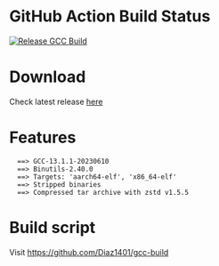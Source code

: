 # GitHub Action Build Status
[![Release GCC Build](https://github.com/Diaz1401/gcc-build/actions/workflows/release-toolchain-build.yml/badge.svg?branch=main)](https://github.com/Diaz1401/gcc-build/actions/workflows/release-toolchain-build.yml)

# Download
Check latest release [here](https://github.com/Diaz1401/gcc-stable/releases/latest)

# Features
```
  ==> GCC-13.1.1-20230610
  ==> Binutils-2.40.0
  ==> Targets: 'aarch64-elf', 'x86_64-elf'
  ==> Stripped binaries
  ==> Compressed tar archive with zstd v1.5.5
```

# Build script
Visit https://github.com/Diaz1401/gcc-build
